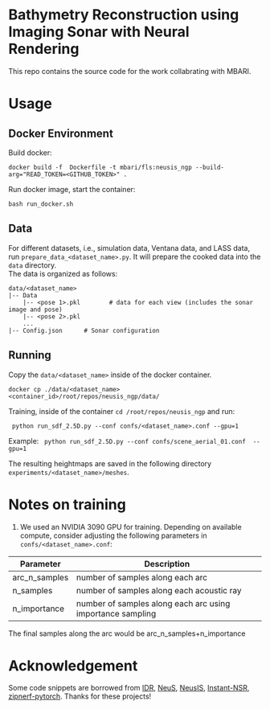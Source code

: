 # Bathymetry Reconstruction using Imaging Sonar with Neural Rendering

This repo contains the source code for the work collabrating with MBARI.


# Usage

## Docker Environment

Build docker:

```shell
docker build -f  Dockerfile -t mbari/fls:neusis_ngp --build-arg="READ_TOKEN=<GITHUB_TOKEN>" .
```

Run docker image, start the container:
```shell
bash run_docker.sh
```

## Data 
For different datasets, i.e., simulation data, Ventana data, and LASS data, run `prepare_data_<dataset_name>.py`. It will prepare the cooked data into the ```data``` directory.   
The data is organized as follows:

```
data/<dataset_name>
|-- Data
    |-- <pose 1>.pkl        # data for each view (includes the sonar image and pose)
    |-- <pose 2>.pkl 
    ...
|-- Config.json      # Sonar configuration
```

## Running
Copy the ```data/<dataset_name>``` inside of the docker container.

```
docker cp ./data/<dataset_name> <container_id>/root/repos/neusis_ngp/data/
```

Training, inside of the container ```cd /root/repos/neusis_ngp``` and run:

``` python run_sdf_2.5D.py --conf confs/<dataset_name>.conf --gpu=1```

Example:
``` python run_sdf_2.5D.py --conf confs/scene_aerial_01.conf  --gpu=1```

The resulting heightmaps are saved in the following directory ```experiments/<dataset_name>/meshes```. 


# Notes on training
1) We used an NVIDIA 3090 GPU for training. Depending on available compute, consider adjusting the following parameters in ```confs/<dataset_name>.conf```:

Parameter  | Description
------------- | -------------
arc_n_samples  | number of samples along each arc
n_samples | number of samples along each acoustic ray
n_importance | number of samples along each arc using importance sampling

The final samples along the arc would be arc_n_samples+n_importance



# Acknowledgement
Some code snippets are borrowed from [IDR](https://github.com/lioryariv/idr), [NeuS](https://github.com/Totoro97/NeuS), [NeusIS](https://github.com/rpl-cmu/neusis), [Instant-NSR](https://github.com/zhaofuq/Instant-NSR), [zipnerf-pytorch](https://github.com/SuLvXiangXin/zipnerf-pytorch). Thanks for these projects!

